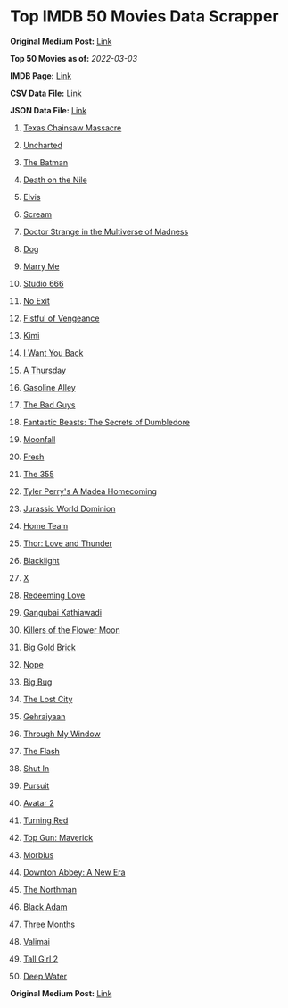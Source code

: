# Top IMDB 50 Movies Data Scrapper

**Original Medium Post:** [Link](https://medium.com/@nishantsahoo/which-movie-should-i-watch-5c83a3c0f5b1) 

**Top 50 Movies as of:** _2022-03-03_

**IMDB Page:** [Link](http://www.imdb.com/search/title?release_date=2022,2022&title_type=feature)

**CSV Data File:** [Link](/Data/data.csv)

**JSON Data File:** [Link](/Data/data.json)

1. [Texas Chainsaw Massacre](https://www.imdb.com/title/tt11755740/?ref_=adv_li_tt)

2. [Uncharted](https://www.imdb.com/title/tt1464335/?ref_=adv_li_tt)

3. [The Batman](https://www.imdb.com/title/tt1877830/?ref_=adv_li_tt)

4. [Death on the Nile](https://www.imdb.com/title/tt7657566/?ref_=adv_li_tt)

5. [Elvis](https://www.imdb.com/title/tt3704428/?ref_=adv_li_tt)

6. [Scream](https://www.imdb.com/title/tt11245972/?ref_=adv_li_tt)

7. [Doctor Strange in the Multiverse of Madness](https://www.imdb.com/title/tt9419884/?ref_=adv_li_tt)

8. [Dog](https://www.imdb.com/title/tt11252248/?ref_=adv_li_tt)

9. [Marry Me](https://www.imdb.com/title/tt10223460/?ref_=adv_li_tt)

10. [Studio 666](https://www.imdb.com/title/tt15374070/?ref_=adv_li_tt)

11. [No Exit](https://www.imdb.com/title/tt7550014/?ref_=adv_li_tt)

12. [Fistful of Vengeance](https://www.imdb.com/title/tt14158554/?ref_=adv_li_tt)

13. [Kimi](https://www.imdb.com/title/tt14128670/?ref_=adv_li_tt)

14. [I Want You Back](https://www.imdb.com/title/tt6462958/?ref_=adv_li_tt)

15. [A Thursday](https://www.imdb.com/title/tt13028258/?ref_=adv_li_tt)

16. [Gasoline Alley](https://www.imdb.com/title/tt14174168/?ref_=adv_li_tt)

17. [The Bad Guys](https://www.imdb.com/title/tt8115900/?ref_=adv_li_tt)

18. [Fantastic Beasts: The Secrets of Dumbledore](https://www.imdb.com/title/tt4123432/?ref_=adv_li_tt)

19. [Moonfall](https://www.imdb.com/title/tt5834426/?ref_=adv_li_tt)

20. [Fresh](https://www.imdb.com/title/tt13403046/?ref_=adv_li_tt)

21. [The 355](https://www.imdb.com/title/tt8356942/?ref_=adv_li_tt)

22. [Tyler Perry's A Madea Homecoming](https://www.imdb.com/title/tt14813966/?ref_=adv_li_tt)

23. [Jurassic World Dominion](https://www.imdb.com/title/tt8041270/?ref_=adv_li_tt)

24. [Home Team](https://www.imdb.com/title/tt14592064/?ref_=adv_li_tt)

25. [Thor: Love and Thunder](https://www.imdb.com/title/tt10648342/?ref_=adv_li_tt)

26. [Blacklight](https://www.imdb.com/title/tt14060094/?ref_=adv_li_tt)

27. [X](https://www.imdb.com/title/tt13560574/?ref_=adv_li_tt)

28. [Redeeming Love](https://www.imdb.com/title/tt11365186/?ref_=adv_li_tt)

29. [Gangubai Kathiawadi](https://www.imdb.com/title/tt10083340/?ref_=adv_li_tt)

30. [Killers of the Flower Moon](https://www.imdb.com/title/tt5537002/?ref_=adv_li_tt)

31. [Big Gold Brick](https://www.imdb.com/title/tt10308878/?ref_=adv_li_tt)

32. [Nope](https://www.imdb.com/title/tt10954984/?ref_=adv_li_tt)

33. [Big Bug](https://www.imdb.com/title/tt11541872/?ref_=adv_li_tt)

34. [The Lost City](https://www.imdb.com/title/tt13320622/?ref_=adv_li_tt)

35. [Gehraiyaan](https://www.imdb.com/title/tt10733228/?ref_=adv_li_tt)

36. [Through My Window](https://www.imdb.com/title/tt14463484/?ref_=adv_li_tt)

37. [The Flash](https://www.imdb.com/title/tt0439572/?ref_=adv_li_tt)

38. [Shut In](https://www.imdb.com/title/tt10131024/?ref_=adv_li_tt)

39. [Pursuit](https://www.imdb.com/title/tt15106860/?ref_=adv_li_tt)

40. [Avatar 2](https://www.imdb.com/title/tt1630029/?ref_=adv_li_tt)

41. [Turning Red](https://www.imdb.com/title/tt8097030/?ref_=adv_li_tt)

42. [Top Gun: Maverick](https://www.imdb.com/title/tt1745960/?ref_=adv_li_tt)

43. [Morbius](https://www.imdb.com/title/tt5108870/?ref_=adv_li_tt)

44. [Downton Abbey: A New Era](https://www.imdb.com/title/tt11703710/?ref_=adv_li_tt)

45. [The Northman](https://www.imdb.com/title/tt11138512/?ref_=adv_li_tt)

46. [Black Adam](https://www.imdb.com/title/tt6443346/?ref_=adv_li_tt)

47. [Three Months](https://www.imdb.com/title/tt5322004/?ref_=adv_li_tt)

48. [Valimai](https://www.imdb.com/title/tt10806040/?ref_=adv_li_tt)

49. [Tall Girl 2](https://www.imdb.com/title/tt16085592/?ref_=adv_li_tt)

50. [Deep Water](https://www.imdb.com/title/tt2180339/?ref_=adv_li_tt)

**Original Medium Post:** [Link](https://medium.com/@nishantsahoo/which-movie-should-i-watch-5c83a3c0f5b1) 
